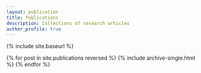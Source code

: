 ```yaml
---
layout: publication
title: Publications
description: Collections of research articles
author_profile: true
---
```


{% include site.baseurl %}

{% for post in site.publications reversed %}
  {% include archive-single.html %}
{% endfor %}
